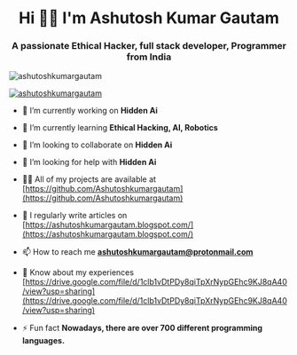 <h1 align="center">Hi 👨‍💻  I'm Ashutosh Kumar Gautam</h1>

<h3 align="center">A passionate Ethical Hacker, full stack developer, Programmer from India</h3>

<p align="left"> <img src="https://komarev.com/ghpvc/?username=ashutoshkumargautam&label=Profile%20views&color=0e75b6&style=flat" alt="ashutoshkumargautam" /> </p>

<p align="left"> <a href="https://github.com/ryo-ma/github-profile-trophy"><img src="https://github-profile-trophy.vercel.app/?username=ashutoshkumargautam" alt="ashutoshkumargautam" /></a> </p>


- 🔭 I’m currently working on **Hidden Ai**

- 🌱 I’m currently learning **Ethical Hacking, AI, Robotics**

- 👯 I’m looking to collaborate on **Hidden Ai**

- 🤝 I’m looking for help with **Hidden Ai**

- 👨‍💻 All of my projects are available at [https://github.com/Ashutoshkumargautam](https://github.com/Ashutoshkumargautam)

- 📝 I regularly write articles on [https://ashutoshkumargautam.blogspot.com/](https://ashutoshkumargautam.blogspot.com/)

- 📫 How to reach me **ashutoshkumargautam@protonmail.com**

- 📄 Know about my experiences [https://drive.google.com/file/d/1clb1vDtPDy8qiTpXrNypGEhc9KJ8qA40/view?usp=sharing](https://drive.google.com/file/d/1clb1vDtPDy8qiTpXrNypGEhc9KJ8qA40/view?usp=sharing)

- ⚡ Fun fact **Nowadays, there are over 700 different programming languages.**

